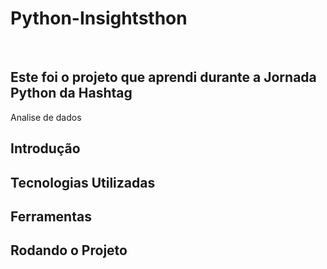 <h1> Python-Insightsthon </h1>
<br>

## Este foi o projeto que aprendi durante a Jornada Python da Hashtag
Analise de dados


## Introdução

## Tecnologias Utilizadas

## Ferramentas

## Rodando o Projeto
